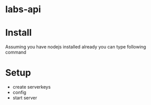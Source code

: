 # labs-api

>
# Install
Assuming you have nodejs installed already you can type following command

# Setup
- create serverkeys
- config
- start server
